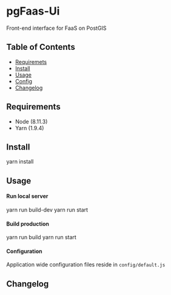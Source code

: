# pgFaas-Ui

Front-end interface for FaaS on PostGIS

## Table of Contents

* [Requiremets](#install)
* [Install](#install)
* [Usage](#usage)
* [Config](#config)
* [Changelog](#changelog)

## Requirements

* Node (8.11.3)
* Yarn (1.9.4)

## Install

yarn install <br>

## Usage

#### Run local server

yarn run build-dev
yarn run start

#### Build production

yarn run build
yarn run start

#### Configuration

Application wide configuration files reside in ````config/default.js````

## Changelog

